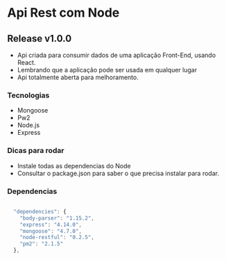 # Api Rest com Node 

## Release v1.0.0
- Api criada para consumir dados de uma aplicação Front-End, usando React.
- Lembrando que a aplicação pode ser usada em qualquer lugar
- Api totalmente aberta para melhoramento.
### Tecnologias 
- Mongoose 
- Pw2
- Node.js
- Express

### Dicas para rodar
- Instale todas as dependencias do Node
- Consultar o package.json para saber o que precisa instalar para rodar.

### Dependencias

```javascript

  "dependencies": {
    "body-parser": "1.15.2",
    "express": "4.14.0",
    "mongoose": "4.7.0",
    "node-restful": "0.2.5",
    "pm2": "2.1.5"
  },

```
